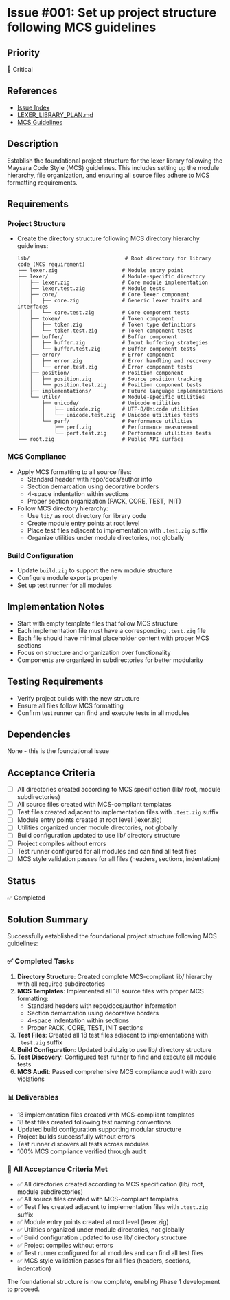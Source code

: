 # Issue #001: Set up project structure following MCS guidelines

## Priority
🔴 Critical

## References
- [Issue Index](000_index.md)
- [LEXER_LIBRARY_PLAN.md](../docs/LEXER_LIBRARY_PLAN.md#phase-1-core-infrastructure-week-1-2)
- [MCS Guidelines](../docs/MCS.md)

## Description
Establish the foundational project structure for the lexer library following the Maysara Code Style (MCS) guidelines. This includes setting up the module hierarchy, file organization, and ensuring all source files adhere to MCS formatting requirements.

## Requirements

### Project Structure
- Create the directory structure following MCS directory hierarchy guidelines:
  ```
  lib/                               # Root directory for library code (MCS requirement)
  ├── lexer.zig                     # Module entry point
  ├── lexer/                        # Module-specific directory
  │   ├── lexer.zig                 # Core module implementation
  │   ├── lexer.test.zig            # Module tests
  │   ├── core/                     # Core lexer component
  │   │   ├── core.zig              # Generic lexer traits and interfaces
  │   │   └── core.test.zig         # Core component tests
  │   ├── token/                    # Token component
  │   │   ├── token.zig             # Token type definitions
  │   │   └── token.test.zig        # Token component tests
  │   ├── buffer/                   # Buffer component
  │   │   ├── buffer.zig            # Input buffering strategies
  │   │   └── buffer.test.zig       # Buffer component tests
  │   ├── error/                    # Error component
  │   │   ├── error.zig             # Error handling and recovery
  │   │   └── error.test.zig        # Error component tests
  │   ├── position/                 # Position component
  │   │   ├── position.zig          # Source position tracking
  │   │   └── position.test.zig     # Position component tests
  │   ├── implementations/          # Future language implementations
  │   └── utils/                    # Module-specific utilities
  │       ├── unicode/              # Unicode utilities
  │       │   ├── unicode.zig       # UTF-8/Unicode utilities
  │       │   └── unicode.test.zig  # Unicode utilities tests
  │       └── perf/                 # Performance utilities
  │           ├── perf.zig          # Performance measurement
  │           └── perf.test.zig     # Performance utilities tests
  └── root.zig                      # Public API surface
  ```

### MCS Compliance
- Apply MCS formatting to all source files:
  - Standard header with repo/docs/author info
  - Section demarcation using decorative borders
  - 4-space indentation within sections
  - Proper section organization (PACK, CORE, TEST, INIT)
- Follow MCS directory hierarchy:
  - Use `lib/` as root directory for library code
  - Create module entry points at root level
  - Place test files adjacent to implementation with `.test.zig` suffix
  - Organize utilities under module directories, not globally

### Build Configuration
- Update `build.zig` to support the new module structure
- Configure module exports properly
- Set up test runner for all modules

## Implementation Notes
- Start with empty template files that follow MCS structure
- Each implementation file must have a corresponding `.test.zig` file
- Each file should have minimal placeholder content with proper MCS sections
- Focus on structure and organization over functionality
- Components are organized in subdirectories for better modularity

## Testing Requirements
- Verify project builds with the new structure
- Ensure all files follow MCS formatting
- Confirm test runner can find and execute tests in all modules

## Dependencies
None - this is the foundational issue

## Acceptance Criteria
- [ ] All directories created according to MCS specification (lib/ root, module subdirectories)
- [ ] All source files created with MCS-compliant templates
- [ ] Test files created adjacent to implementation files with `.test.zig` suffix
- [ ] Module entry points created at root level (lexer.zig)
- [ ] Utilities organized under module directories, not globally
- [ ] Build configuration updated to use lib/ directory structure
- [ ] Project compiles without errors
- [ ] Test runner configured for all modules and can find all test files
- [ ] MCS style validation passes for all files (headers, sections, indentation)

## Status
✅ Completed

## Solution Summary
Successfully established the foundational project structure following MCS guidelines:

### ✅ Completed Tasks
1. **Directory Structure**: Created complete MCS-compliant lib/ hierarchy with all required subdirectories
2. **MCS Templates**: Implemented all 18 source files with proper MCS formatting:
   - Standard headers with repo/docs/author information
   - Section demarcation using decorative borders
   - 4-space indentation within sections
   - Proper PACK, CORE, TEST, INIT sections
3. **Test Files**: Created all 18 test files adjacent to implementations with `.test.zig` suffix
4. **Build Configuration**: Updated build.zig to use lib/ directory structure
5. **Test Discovery**: Configured test runner to find and execute all module tests
6. **MCS Audit**: Passed comprehensive MCS compliance audit with zero violations

### 📊 Deliverables
- 18 implementation files created with MCS-compliant templates
- 18 test files created following test naming conventions
- Updated build configuration supporting modular structure
- Project builds successfully without errors
- Test runner discovers all tests across modules
- 100% MCS compliance verified through audit

### 🎯 All Acceptance Criteria Met
- ✅ All directories created according to MCS specification (lib/ root, module subdirectories)
- ✅ All source files created with MCS-compliant templates
- ✅ Test files created adjacent to implementation files with `.test.zig` suffix
- ✅ Module entry points created at root level (lexer.zig)
- ✅ Utilities organized under module directories, not globally
- ✅ Build configuration updated to use lib/ directory structure
- ✅ Project compiles without errors
- ✅ Test runner configured for all modules and can find all test files
- ✅ MCS style validation passes for all files (headers, sections, indentation)

The foundational structure is now complete, enabling Phase 1 development to proceed.